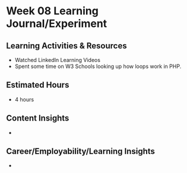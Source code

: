 
# Week 08 Learning Journal/Experiment

## Learning Activities & Resources
- Watched LinkedIn Learning Videos
- Spent some time on W3 Schools looking up how loops work in PHP.

## Estimated Hours
- 4 hours

## Content Insights
- 

## Career/Employability/Learning Insights
- 